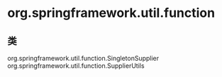 # org.springframework.util.function

## 类

org.springframework.util.function.SingletonSupplier<T>
org.springframework.util.function.SupplierUtils




